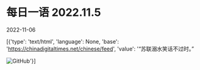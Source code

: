 # 每日一语 2022.11.5

2022-11-06

[{'type': 'text/html', 'language': None, 'base': 'https://chinadigitaltimes.net/chinese/feed', 'value': '“苏联溺水笑话不过时。”

![GitHub](https://chinadigitaltimes.net/chinese/files/2022/11/20221105_dailyquote.png)'}]